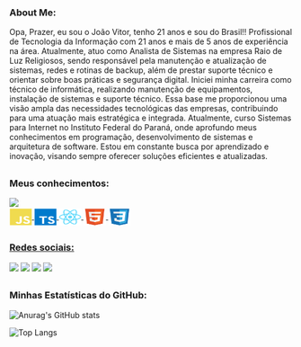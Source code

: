 ### About Me:
Opa, Prazer, eu sou o João Vitor, tenho 21 anos e sou do Brasil!!
Profissional de Tecnologia da Informação com 21 anos e mais de 5 anos de experiência na área. Atualmente, atuo como Analista de Sistemas na empresa Raio de Luz Religiosos, sendo responsável pela manutenção e atualização de sistemas, redes e rotinas de backup, além de prestar suporte técnico e orientar sobre boas práticas e segurança digital.
Iniciei minha carreira como técnico de informática, realizando manutenção de equipamentos, instalação de sistemas e suporte técnico. Essa base me proporcionou uma visão ampla das necessidades tecnológicas das empresas, contribuindo para uma atuação mais estratégica e integrada.
Atualmente, curso Sistemas para Internet no Instituto Federal do Paraná, onde aprofundo meus conhecimentos em programação, desenvolvimento de sistemas e arquitetura de software. Estou em constante busca por aprendizado e inovação, visando sempre oferecer soluções eficientes e atualizadas.

  ##
  
### Meus conhecimentos:

 <div>
  <a href="https://github.com/Medeirosjv">
  <img height="180cm" src="https://github-readme
</div>
<div style="display: inline_block"><br>
  <img align="center" alt="joao-Js" height="30" width="40" src="https://raw.githubusercontent.com/devicons/devicon/master/icons/javascript/javascript-plain.svg">
  <img align="center" alt="joao-Ts" height="30" width="40" src="https://raw.githubusercontent.com/devicons/devicon/master/icons/typescript/typescript-plain.svg">
  <img align="center" alt="joao-React" height="30" width="40" src="https://raw.githubusercontent.com/devicons/devicon/master/icons/react/react-original.svg">
  <img align="center" alt="joao-HTML" height="30" width="40" src="https://raw.githubusercontent.com/devicons/devicon/master/icons/html5/html5-original.svg">
  <img align="center" alt="joao-CSS" height="30" width="40" src="https://raw.githubusercontent.com/devicons/devicon/master/icons/css3/css3-original.svg">
   </div>
  
  ##
  
  ### Redes sociais:
<div> 
  <a href="https://www.instagram.com/medeiros_jv99/" target="_blank"><img src="https://img.shields.io/badge/-Instagram-%23E4405F?style=for-the-badge&logo=instagram&logoColor=white" target="_blank"></a>
 	<a href="https://www.twitch.tv/areiajv" target="_blank"><img src="https://img.shields.io/badge/Twitch-9146FF?style=for-the-badge&logo=twitch&logoColor=white" target="_blank"></a>
  <a href = "medeirosjv.963@gmail.com"><img src="https://img.shields.io/badge/-Gmail-%23333?style=for-the-badge&logo=gmail&logoColor=white" target="_blank"></a>
  <a href="https://www.linkedin.com/in/joao-vitor-de-medeiros-48ab17210/" target="_blank"><img src="https://img.shields.io/badge/-LinkedIn-%230077B5?style=for-the-badge&logo=linkedin&logoColor=white" target="_blank"></a> 
 
  ##
 
### Minhas Estatísticas do GitHub:

![Anurag's GitHub stats](https://github-readme-stats.vercel.app/api?username=Medeirosjv99&show_icons=true&theme=radical)

![Top Langs](https://github-readme-stats.vercel.app/api/top-langs/?username=Medeirosjv99&layout=compact)

  ##
  
</div>


